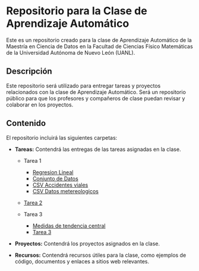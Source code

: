 # Repositorio para la Clase de Aprendizaje Automático
Este es un repositorio creado para la clase de Aprendizaje Automático de la Maestría en Ciencia de Datos en la Facultad de Ciencias Físico Matemáticas de la Universidad Autónoma de Nuevo León (UANL).

## Descripción
Este repositorio será utilizado para entregar tareas y proyectos relacionados con la clase de Aprendizaje Automático. Será un repositorio público para que los profesores y compañeros de clase puedan revisar y colaborar en los proyectos.

## Contenido
El repositorio incluirá las siguientes carpetas:

- **Tareas:** Contendrá las entregas de las tareas asignadas en la clase.
    - Tarea 1
        * [Regresion Lineal](https://github.com/fer98morales/aprendizaje_automatico/blob/main/Tareas/Tarea%201/Tarea0_regresion_lineal.ipynb)
        * [Conjunto de Datos](https://github.com/fer98morales/aprendizaje_automatico/blob/main/Tareas/Tarea%201/Tarea01_dataset.ipynb)
        * [CSV Accidentes viales](https://github.com/fer98morales/aprendizaje_automatico/blob/main/Datos/incidentesviales_noviembre22.csv)
        * [CSV Datos metereologicos](https://github.com/fer98morales/aprendizaje_automatico/blob/main/Datos/datos_meteorologicos)
    
    - [Tarea 2](https://github.com/fer98morales/aprendizaje_automatico/blob/main/Tareas/Tarea2/Tarea2.ipynb)

    - Tarea 3
        * [Medidas de tendencia central](https://github.com/fer98morales/aprendizaje_automatico/blob/main/Tareas/Tarea3/Medidas_TC.ipynb)
        * [Tarea 3](https://github.com/fer98morales/aprendizaje_automatico/blob/main/Tareas/Tarea3/Tarea3.ipynb)

- **Proyectos:** Contendrá los proyectos asignados en la clase.


- **Recursos:** Contendrá recursos útiles para la clase, como ejemplos de código, documentos y enlaces a sitios web relevantes.